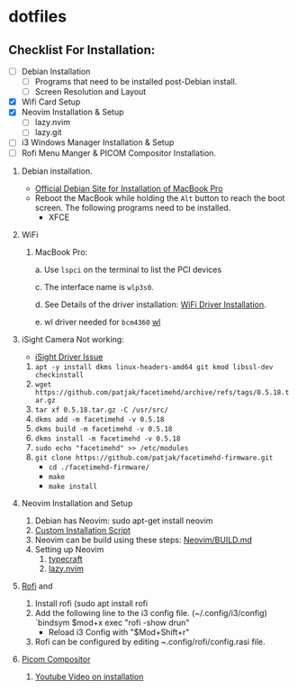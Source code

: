 # dotfiles
## Checklist For Installation:
- [ ] Debian Installation
    - [ ] Programs that need to be installed post-Debian install.
    - [ ] Screen Resolution and Layout
- [x] Wifi Card Setup 
- [x] Neovim Installation & Setup
    - [ ] lazy.nvim
    - [ ] lazy.git
- [ ] i3 Windows Manager Installation & Setup
- [ ] Rofi Menu Manger & PICOM Compositor Installation.
1. Debian installation.
    - [Official Debian Site for Installation of MacBook Pro](https://wiki.debian.org/MacBookPro)
    - Reboot the MacBook while holding the `Alt` button to reach the boot screen.
    The following programs need to be installed.
        - XFCE
2. WiFi
    1. MacBook Pro:

        a. Use `lspci` on the terminal to list the PCI devices

        c. The interface name is `wlp3s0`.

       d. See Details of the driver installation: [WiFi Driver Installation](https://unix.stackexchange.com/questions/175810/how-to-install-broadcom-bcm4360-on-debian-on-macbook-pro).
       
       e. wl driver needed for `bcm4360` [wl](https://wiki.debian.org/wl)

3. iSight Camera Not working:
    - [iSight Driver Issue](https://forums.linuxmint.com/viewtopic.php?t=395286)
    1.  `apt -y install dkms linux-headers-amd64 git kmod libssl-dev checkinstall`
    2. `wget https://github.com/patjak/facetimehd/archive/refs/tags/0.5.18.tar.gz`
    3. `tar xf 0.5.18.tar.gz -C /usr/src/`
    4. `dkms add -m facetimehd -v 0.5.18`
    5. `dkms build -m facetimehd -v 0.5.18`
    6. `dkms install -m facetimehd -v 0.5.18`
    7. `sudo echo "facetimehd" >> /etc/modules`
    8. `git clone https://github.com/patjak/facetimehd-firmware.git`
        - `cd ./facetimehd-firmware/`
        - `make`
        - `make install`
4. Neovim Installation and Setup
   1. Debian has Neovim: sudo apt-get install neovim
   2. [Custom Installation Script](neovim/install_neovim.sh)
   3. Neovim can be build using these steps: [Neovim/BUILD.md](https://github.com/neovim/neovim/blob/master/BUILD.md)
   4. Setting up Neovim
        1. [typecraft](https://www.youtube.com/@typecraft_dev)
        2. [lazy.nvim](https://github.com/folke/lazy.nvim)

5. [Rofi](https://gist.github.com/panicwithme/60d371ed85378154bf990fd1092a72c1) and 
    1. Install rofi (sudo apt install rofi
    2. Add the following line to the i3 config file. (~/.config/i3/config)
       `bindsym $mod+x exec "rofi -show drun" 
       - Reload i3 Config with "$Mod+Shift+r"
    3. Rofi can be configured by editing ~.config/rofi/config.rasi file. 
6. [Picom Compositor](https://github.com/yshui/picom)
    1. [Youtube Video on installation](https://www.youtube.com/watch?v=t6Klg7CvUxA)

         
